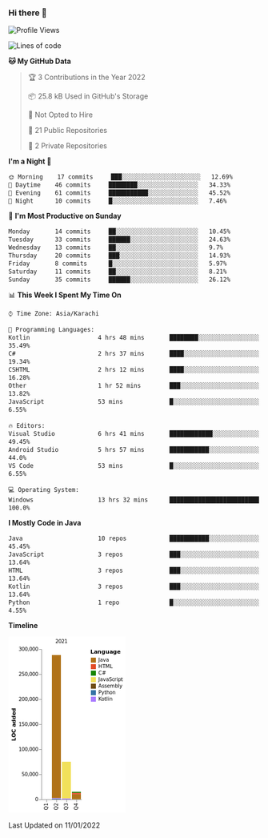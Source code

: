 ### Hi there 👋

<!--
**BilalJaved15/BilalJaved15** is a ✨ _special_ ✨ repository because its `README.md` (this file) appears on your GitHub profile.

Here are some ideas to get you started:

- 🔭 I’m currently working on ...
- 🌱 I’m currently learning ...
- 👯 I’m looking to collaborate on ...
- 🤔 I’m looking for help with ...
- 💬 Ask me about ...
- 📫 How to reach me: ...
- 😄 Pronouns: ...
- ⚡ Fun fact: ...
-->

<!--START_SECTION:waka-->
![Profile Views](http://img.shields.io/badge/Profile%20Views-1-blue)

![Lines of code](https://img.shields.io/badge/From%20Hello%20World%20I%27ve%20Written-378%20Thousand%20lines%20of%20code-blue)

**🐱 My GitHub Data** 

> 🏆 3 Contributions in the Year 2022
 > 
> 📦 25.8 kB Used in GitHub's Storage 
 > 
> 🚫 Not Opted to Hire
 > 
> 📜 21 Public Repositories 
 > 
> 🔑 2 Private Repositories  
 > 
**I'm a Night 🦉** 

```text
🌞 Morning    17 commits     ███░░░░░░░░░░░░░░░░░░░░░░   12.69% 
🌆 Daytime    46 commits     ████████░░░░░░░░░░░░░░░░░   34.33% 
🌃 Evening    61 commits     ███████████░░░░░░░░░░░░░░   45.52% 
🌙 Night      10 commits     █░░░░░░░░░░░░░░░░░░░░░░░░   7.46%

```
📅 **I'm Most Productive on Sunday** 

```text
Monday       14 commits     ██░░░░░░░░░░░░░░░░░░░░░░░   10.45% 
Tuesday      33 commits     ██████░░░░░░░░░░░░░░░░░░░   24.63% 
Wednesday    13 commits     ██░░░░░░░░░░░░░░░░░░░░░░░   9.7% 
Thursday     20 commits     ███░░░░░░░░░░░░░░░░░░░░░░   14.93% 
Friday       8 commits      █░░░░░░░░░░░░░░░░░░░░░░░░   5.97% 
Saturday     11 commits     ██░░░░░░░░░░░░░░░░░░░░░░░   8.21% 
Sunday       35 commits     ██████░░░░░░░░░░░░░░░░░░░   26.12%

```


📊 **This Week I Spent My Time On** 

```text
⌚︎ Time Zone: Asia/Karachi

💬 Programming Languages: 
Kotlin                   4 hrs 48 mins       ████████░░░░░░░░░░░░░░░░░   35.49% 
C#                       2 hrs 37 mins       ████░░░░░░░░░░░░░░░░░░░░░   19.34% 
CSHTML                   2 hrs 12 mins       ████░░░░░░░░░░░░░░░░░░░░░   16.28% 
Other                    1 hr 52 mins        ███░░░░░░░░░░░░░░░░░░░░░░   13.82% 
JavaScript               53 mins             █░░░░░░░░░░░░░░░░░░░░░░░░   6.55%

🔥 Editors: 
Visual Studio            6 hrs 41 mins       ████████████░░░░░░░░░░░░░   49.45% 
Android Studio           5 hrs 57 mins       ███████████░░░░░░░░░░░░░░   44.0% 
VS Code                  53 mins             █░░░░░░░░░░░░░░░░░░░░░░░░   6.55%

💻 Operating System: 
Windows                  13 hrs 32 mins      █████████████████████████   100.0%

```

**I Mostly Code in Java** 

```text
Java                     10 repos            ███████████░░░░░░░░░░░░░░   45.45% 
JavaScript               3 repos             ███░░░░░░░░░░░░░░░░░░░░░░   13.64% 
HTML                     3 repos             ███░░░░░░░░░░░░░░░░░░░░░░   13.64% 
Kotlin                   3 repos             ███░░░░░░░░░░░░░░░░░░░░░░   13.64% 
Python                   1 repo              █░░░░░░░░░░░░░░░░░░░░░░░░   4.55%

```


**Timeline**

![Chart not found](https://raw.githubusercontent.com/BilalJaved15/BilalJaved15/main/charts/bar_graph.png) 


 Last Updated on 11/01/2022
<!--END_SECTION:waka-->
